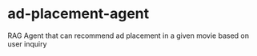 # ad-placement-agent
RAG Agent that can recommend ad placement in a given movie based on user inquiry
